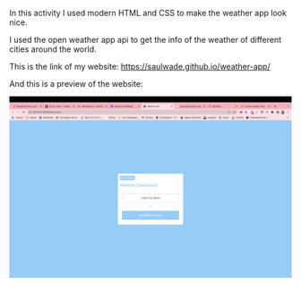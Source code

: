 In this activity I used modern HTML and CSS to make the weather app look nice.

I used the open weather app api to get the info of the weather of different cities around the world.

This is the link of my website: https://saulwade.github.io/weather-app/

And this is a preview of the website:

![Getting Started](preview.jpg)
